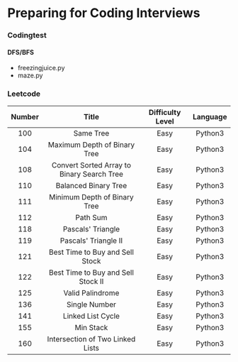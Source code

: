 # Preparing for Coding Interviews
### Codingtest
#### DFS/BFS
- freezingjuice.py
- maze.py
### Leetcode
| Number | Title | Difficulty Level | Language |
| :--------:| :---------------: | :--------------: | :------: |
| 100       | Same Tree         | Easy             | Python3  |
| 104       | Maximum Depth of Binary Tree | Easy             | Python3  |
| 108       | Convert Sorted Array to Binary Search Tree | Easy             | Python3  |
| 110      | Balanced Binary Tree | Easy             | Python3  |
| 111      | Minimum Depth of Binary Tree | Easy             | Python3  |
| 112      | Path Sum | Easy             | Python3  |
| 118      | Pascals' Triangle | Easy             | Python3  |
| 119      | Pascals' Triangle II | Easy             | Python3  |
| 121      | Best Time to Buy and Sell Stock | Easy             | Python3  |
| 122     | Best Time to Buy and Sell Stock II | Easy             | Python3  |
| 125   | Valid Palindrome | Easy             | Python3  |
| 136   | Single Number | Easy             | Python3  |
| 141   | Linked List Cycle | Easy             | Python3  |
| 155   | Min Stack | Easy             | Python3  |
| 160   | Intersection of Two Linked Lists | Easy             | Python3  |

